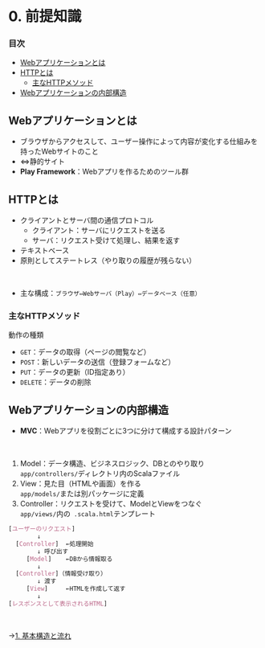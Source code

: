 # 0. 前提知識

### 目次

- [Webアプリケーションとは](#webアプリケーションとは)
- [HTTPとは](#httpとは)
  - [主なHTTPメソッド](#主なhttpメソッド)
- [Webアプリケーションの内部構造](#webアプリケーションの内部構造)

## Webアプリケーションとは

- ブラウザからアクセスして、ユーザー操作によって内容が変化する仕組みを持ったWebサイトのこと  
- ⇔静的サイト  
- **Play Framework**：Webアプリを作るためのツール群  

## HTTPとは

- クライアントとサーバ間の通信プロトコル  
  - クライアント：サーバにリクエストを送る  
  - サーバ：リクエスト受けて処理し、結果を返す  
- テキストベース  
- 原則としてステートレス（やり取りの履歴が残らない）

<br>

- 主な構成：`ブラウザ⇔Webサーバ（Play）⇔データベース（任意）`  

### 主なHTTPメソッド

動作の種類  
- `GET`：データの取得（ページの閲覧など）  
- `POST`：新しいデータの送信（登録フォームなど）  
- `PUT`：データの更新（ID指定あり）  
- `DELETE`：データの削除  

## Webアプリケーションの内部構造

- **MVC**：Webアプリを役割ごとに3つに分けて構成する設計パターン  

<br>

1. Model：データ構造、ビジネスロジック、DBとのやり取り  
  `app/controllers/`ディレクトリ内のScalaファイル  
2. View：見た目（HTMLや画面）を作る  
  `app/models/`または別パッケージに定義  
3. Controller：リクエストを受けて、ModelとViewをつなぐ  
  `app/views/`内の` .scala.html`テンプレート  

```css
[ユーザーのリクエスト]
        ↓
  [Controller]  ←処理開始
        ↓ 呼び出す
     [Model]    ←DBから情報取る
        ↓
  [Controller]（情報受け取り）
        ↓ 渡す
     [View]     ←HTMLを作成して返す
        ↓
[レスポンスとして表示されるHTML]
```

<br>

→[1. 基本構造と流れ](01_flow.md)